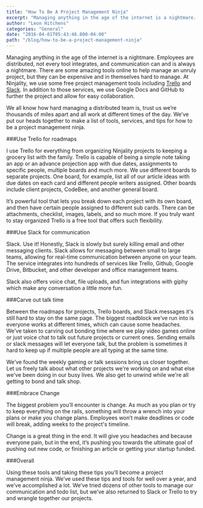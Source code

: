 ```yaml
---
title: "How To Be A Project Management Ninja"
excerpt: "Managing anything in the age of the internet is a nightmare. Employees are distributed, not every tool integrates, and communication can and is always a nightmare. There are some amazing tools online to help manage an unruly project, but they can be expensive and in themselves hard to manage. At Ninjality, we use some free project management tools including Trello and Slack. In addition to those services, we use Google Docs and Github to further the project and allow for easy collaboration."
author: "Leon Hitchens"
categories: "General"
date: "2016-04-01T05:43:46.000-04:00"
path: "/blog/how-to-be-a-project-management-ninja"
---
```


Managing anything in the age of the internet is a nightmare. Employees are distributed, not every tool integrates, and communication can and is always a nightmare. There are some amazing tools online to help manage an unruly project, but they can be expensive and in themselves hard to manage. At Ninjality, we use some free project management tools including [Trello](https://trello.com/) and [Slack](https://slack.com/). In addition to those services, we use Google Docs and GitHub to further the project and allow for easy collaboration. 

We all know how hard managing a distributed team is, trust us we’re thousands of miles apart and all work at different times of the day. We’ve put our heads together to make a list of tools, services, and tips for how to be a project management ninja. 

###Use Trello for roadmaps

I use Trello for everything from organizing Ninjality projects to keeping a grocery list with the family. Trello is capable of being a simple note taking an app or an advance projection app with due dates, assignments to specific people, multiple boards and much more. We use different boards to separate projects. One board, for example, list all of our article ideas with due dates on each card and different people writers assigned. Other boards include client projects, CodeBee, and another general board. 

It’s powerful tool that lets you break down each project with its own board, and then have certain people assigned to different sub cards. There can be attachments, checklist, images, labels, and so much more. If you truly want to stay organized Trello is a free tool that offers such flexibility. 

###Use Slack for communication

Slack. Use it! Honestly, Slack is slowly but surely killing email and other messaging clients. Slack allows for messaging between small to large teams, allowing for real-time communication between anyone on your team. The service integrates into hundreds of services like Trello, Github, Google Drive, Bitbucket, and other developer and office management teams. 

Slack also offers voice chat, file uploads, and fun integrations with giphy which make any conversation a little more fun. 

###Carve out talk time

Between the roadmaps for projects, Trello boards, and Slack messages it's still hard to stay on the same page. The biggest roadblock we’ve run into is everyone works at different times, which can cause some headaches. We’ve taken to carving out bonding time where we play video games online or just voice chat to talk out future projects or current ones. Sending emails or slack messages will let everyone talk, but the problem is sometimes it hard to keep up if multiple people are all typing at the same time. 

We’ve found the weekly gaming or talk sessions bring us closer together. Let us freely talk about what other projects we're working on and what else we've been doing in our busy lives. We also get to unwind while we're all getting to bond and talk shop. 

###Embrace Change 

The biggest problem you’ll encounter is change. As much as you plan or try to keep everything on the rails, something will throw a wrench into your plans or make you change plans. Employees won’t make deadlines or code will break, adding weeks to the project's timeline. 

Change is a great thing in the end. It will give you headaches and because everyone pain, but in the end, it’s pushing you towards the ultimate goal of pushing out new code, or finishing an article or getting your startup funded.

###Overall

Using these tools and taking these tips you’ll become a project management ninja. We’ve used these tips and tools for well over a year, and we’ve accomplished a lot. We’ve tried dozens of other tools to manage our communication and todo list, but we’ve also returned to Slack or Trello to try and wrangle together our projects.
